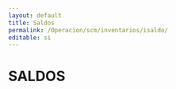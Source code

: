 ```yaml
---
layout: default
title: Saldos
permalink: /Operacion/scm/inventarios/isaldo/
editable: si
---
```


# SALDOS

